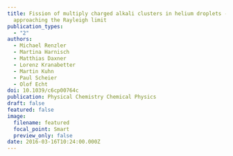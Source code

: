 ```yaml
---
title: Fission of multiply charged alkali clusters in helium droplets -
  approaching the Rayleigh limit
publication_types:
  - "2"
authors:
  - Michael Renzler
  - Martina Harnisch
  - Matthias Daxner
  - Lorenz Kranabetter
  - Martin Kuhn
  - Paul Scheier
  - Olof Echt
doi: 10.1039/c6cp00764c
publication: Physical Chemistry Chemical Physics
draft: false
featured: false
image:
  filename: featured
  focal_point: Smart
  preview_only: false
date: 2016-03-16T10:24:00.000Z
---
```


